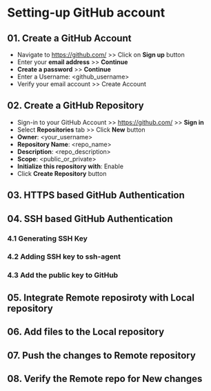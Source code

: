 # Setting-up GitHub account

## 01. Create a GitHub Account

- Navigate to https://github.com/ >> Click on **Sign up** button
- Enter your **email address** >> **Continue**
- **Create a password** >> **Continue**
- Enter a Username: <github_username>
- Verify your email account >> Create Account

## 02. Create a GitHub Repository

- Sign-in to your GitHub Account >> https://github.com/ >> **Sign in**
- Select **Repositories** tab >> Click **New** button
- **Owner**: <your_username>
- **Repository Name**: <repo_name>
- **Description**: <repo_description>
- **Scope**: <public_or_private>
- **Initialize this repository with**: Enable
- Click **Create Repository** button

## 03. HTTPS based GitHub Authentication

## 04. SSH based GitHub Authentication

### 4.1 Generating SSH Key

### 4.2 Adding SSH key to ssh-agent

### 4.3 Add the public key to GitHub

## 05. Integrate Remote reposiroty with Local repository

## 06. Add files to the Local repository

## 07. Push the changes to Remote repository

## 08. Verify the Remote repo for New changes
